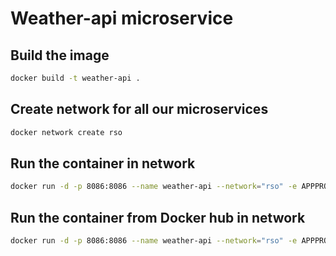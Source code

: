 # Weather-api microservice

## Build the image

```bash
docker build -t weather-api .
```

## Create network for all our microservices

```bash
docker network create rso
```

## Run the container in network

```bash
docker run -d -p 8086:8086 --name weather-api --network="rso" -e APPPROPERTIES_WEATHERAPI_ACCESSKEY=<API_KEY_FROM_RAPID_API> weather-api
```


## Run the container from Docker hub in network

```bash
docker run -d -p 8086:8086 --name weather-api --network="rso" -e APPPROPERTIES_WEATHERAPI_ACCESSKEY=<API_KEY_FROM_RAPID_API> anzeha/weather-api:latest
```